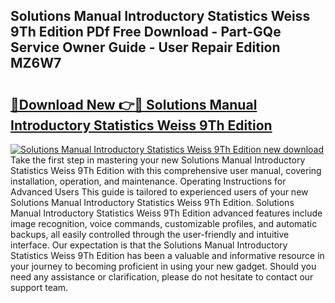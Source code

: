 ## Solutions Manual Introductory Statistics Weiss 9Th Edition PDf Free Download - Part-GQe Service Owner Guide - User Repair Edition MZ6W7

# <h2><a href="http://bc64262.oget.top/?id=Solutions+Manual+Introductory+Statistics+Weiss+9Th+Edition">🔗Download New 👉🔴 Solutions Manual Introductory Statistics Weiss 9Th Edition</a></h2>

[![Solutions Manual Introductory Statistics Weiss 9Th Edition new download](https://i.imgur.com/5g1atiW.png)](http://bc64262.oget.top/?id=Solutions+Manual+Introductory+Statistics+Weiss+9Th+Edition)
Take the first step in mastering your new Solutions Manual Introductory Statistics Weiss 9Th Edition with this comprehensive user manual, covering installation, operation, and maintenance. Operating Instructions for Advanced Users This guide is tailored to experienced users of your new Solutions Manual Introductory Statistics Weiss 9Th Edition. Solutions Manual Introductory Statistics Weiss 9Th Edition advanced features include image recognition, voice commands, customizable profiles, and automatic backups, all easily controlled through the user-friendly and intuitive interface. Our expectation is that the Solutions Manual Introductory Statistics Weiss 9Th Edition has been a valuable and informative resource in your journey to becoming proficient in using your new gadget. Should you need any assistance or clarification, please do not hesitate to contact our support team.
